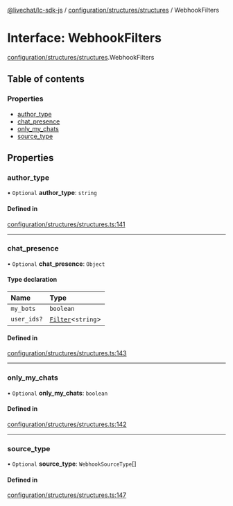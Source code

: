 [@livechat/lc-sdk-js](../README.md) / [configuration/structures/structures](../modules/configuration_structures_structures.md) / WebhookFilters

# Interface: WebhookFilters

[configuration/structures/structures](../modules/configuration_structures_structures.md).WebhookFilters

## Table of contents

### Properties

- [author\_type](configuration_structures_structures.WebhookFilters.md#author_type)
- [chat\_presence](configuration_structures_structures.WebhookFilters.md#chat_presence)
- [only\_my\_chats](configuration_structures_structures.WebhookFilters.md#only_my_chats)
- [source\_type](configuration_structures_structures.WebhookFilters.md#source_type)

## Properties

### author\_type

• `Optional` **author\_type**: `string`

#### Defined in

[configuration/structures/structures.ts:141](https://github.com/livechat/lc-sdk-js/blob/25e113d/src/configuration/structures/structures.ts#L141)

___

### chat\_presence

• `Optional` **chat\_presence**: `Object`

#### Type declaration

| Name | Type |
| :------ | :------ |
| `my_bots` | `boolean` |
| `user_ids?` | [`Filter`](configuration_structures_structures.Filter.md)<`string`\> |

#### Defined in

[configuration/structures/structures.ts:143](https://github.com/livechat/lc-sdk-js/blob/25e113d/src/configuration/structures/structures.ts#L143)

___

### only\_my\_chats

• `Optional` **only\_my\_chats**: `boolean`

#### Defined in

[configuration/structures/structures.ts:142](https://github.com/livechat/lc-sdk-js/blob/25e113d/src/configuration/structures/structures.ts#L142)

___

### source\_type

• `Optional` **source\_type**: `WebhookSourceType`[]

#### Defined in

[configuration/structures/structures.ts:147](https://github.com/livechat/lc-sdk-js/blob/25e113d/src/configuration/structures/structures.ts#L147)

